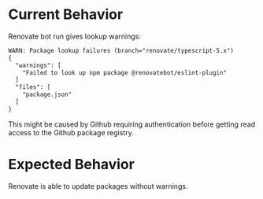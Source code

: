 # Current Behavior

Renovate bot run gives lookup warnings:

```txt
WARN: Package lookup failures (branch="renovate/typescript-5.x")
{
  "warnings": [
    "Failed to look up npm package @renovatebot/eslint-plugin"
  ]
  "files": [
    "package.json"
  ]
}
```

This might be caused by Github requiring authentication before getting read access to the Github package registry.

# Expected Behavior

Renovate is able to update packages without warnings.
